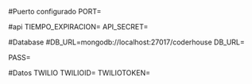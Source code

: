#Puerto configurado
PORT=

#api
TIEMPO_EXPIRACION=
API_SECRET=

#Database
#DB_URL=mongodb://localhost:27017/coderhouse
DB_URL=


PASS=

#Datos TWILIO
TWILIOID=
TWILIOTOKEN=

